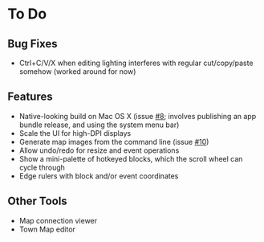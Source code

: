 # To Do

## Bug Fixes

* Ctrl+C/V/X when editing lighting interferes with regular cut/copy/paste somehow (worked around for now)

## Features

* Native-looking build on Mac OS X (issue [#8](https://github.com/Rangi42/polished-map/issues/8); involves publishing an app bundle release, and using the system menu bar)
* Scale the UI for high-DPI displays
* Generate map images from the command line (issue [#10](https://github.com/Rangi42/polished-map/issues/10))
* Allow undo/redo for resize and event operations
* Show a mini-palette of hotkeyed blocks, which the scroll wheel can cycle through
* Edge rulers with block and/or event coordinates

## Other Tools

* Map connection viewer
* Town Map editor
